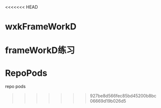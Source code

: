 <<<<<<< HEAD
# wxkFrameWorkD
frameWorkD练习
=======
# RepoPods
repo pods
>>>>>>> 927be8d566fec85bd45200b8bc06669d19b026d5
